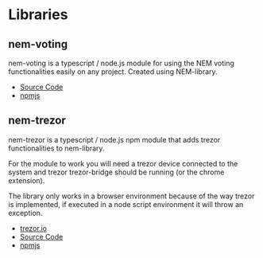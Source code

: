 # Libraries

## nem-voting

nem-voting is a typescript / node.js module for using the NEM voting functionalities easily on any project. Created using NEM-library.

- [Source Code](https://github.com/shierve/nem-voting#readme)
- [npmjs](https://www.npmjs.com/package/nem-voting)

## nem-trezor

nem-trezor is a typescript / node.js npm module that adds trezor functionalities to nem-library.

For the module to work you will need a trezor device connected to the system and trezor trezor-bridge should be running (or the chrome extension).

The library only works in a browser environment because of the way trezor is implemented, if executed in a node script environment it will throw an exception.

- [trezor.io](https://trezor.io/)
- [Source Code](https://github.com/shierve/nem-trezor#readme)
- [npmjs](https://www.npmjs.com/package/nem-trezor)